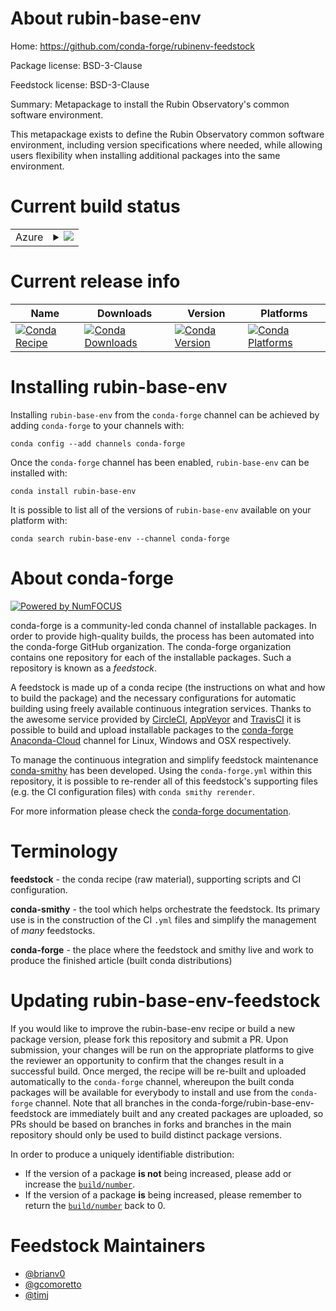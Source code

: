 About rubin-base-env
====================

Home: https://github.com/conda-forge/rubinenv-feedstock

Package license: BSD-3-Clause

Feedstock license: BSD-3-Clause

Summary: Metapackage to install the Rubin Observatory's common software environment.

This metapackage exists to define the Rubin Observatory common software
environment, including version specifications where needed, while allowing
users flexibility when installing additional packages into the same environment.


Current build status
====================


<table>
    
  <tr>
    <td>Azure</td>
    <td>
      <details>
        <summary>
          <a href="https://dev.azure.com/conda-forge/feedstock-builds/_build/latest?definitionId=10671&branchName=master">
            <img src="https://dev.azure.com/conda-forge/feedstock-builds/_apis/build/status/rubinenv-feedstock?branchName=master">
          </a>
        </summary>
        <table>
          <thead><tr><th>Variant</th><th>Status</th></tr></thead>
          <tbody><tr>
              <td>linux_64</td>
              <td>
                <a href="https://dev.azure.com/conda-forge/feedstock-builds/_build/latest?definitionId=10671&branchName=master">
                  <img src="https://dev.azure.com/conda-forge/feedstock-builds/_apis/build/status/rubinenv-feedstock?branchName=master&jobName=linux&configuration=linux_64_" alt="variant">
                </a>
              </td>
            </tr><tr>
              <td>osx_64</td>
              <td>
                <a href="https://dev.azure.com/conda-forge/feedstock-builds/_build/latest?definitionId=10671&branchName=master">
                  <img src="https://dev.azure.com/conda-forge/feedstock-builds/_apis/build/status/rubinenv-feedstock?branchName=master&jobName=osx&configuration=osx_64_" alt="variant">
                </a>
              </td>
            </tr>
          </tbody>
        </table>
      </details>
    </td>
  </tr>
</table>

Current release info
====================

| Name | Downloads | Version | Platforms |
| --- | --- | --- | --- |
| [![Conda Recipe](https://img.shields.io/badge/recipe-rubin--base--env-green.svg)](https://anaconda.org/conda-forge/rubin-base-env) | [![Conda Downloads](https://img.shields.io/conda/dn/conda-forge/rubin-base-env.svg)](https://anaconda.org/conda-forge/rubin-base-env) | [![Conda Version](https://img.shields.io/conda/vn/conda-forge/rubin-base-env.svg)](https://anaconda.org/conda-forge/rubin-base-env) | [![Conda Platforms](https://img.shields.io/conda/pn/conda-forge/rubin-base-env.svg)](https://anaconda.org/conda-forge/rubin-base-env) |

Installing rubin-base-env
=========================

Installing `rubin-base-env` from the `conda-forge` channel can be achieved by adding `conda-forge` to your channels with:

```
conda config --add channels conda-forge
```

Once the `conda-forge` channel has been enabled, `rubin-base-env` can be installed with:

```
conda install rubin-base-env
```

It is possible to list all of the versions of `rubin-base-env` available on your platform with:

```
conda search rubin-base-env --channel conda-forge
```


About conda-forge
=================

[![Powered by NumFOCUS](https://img.shields.io/badge/powered%20by-NumFOCUS-orange.svg?style=flat&colorA=E1523D&colorB=007D8A)](http://numfocus.org)

conda-forge is a community-led conda channel of installable packages.
In order to provide high-quality builds, the process has been automated into the
conda-forge GitHub organization. The conda-forge organization contains one repository
for each of the installable packages. Such a repository is known as a *feedstock*.

A feedstock is made up of a conda recipe (the instructions on what and how to build
the package) and the necessary configurations for automatic building using freely
available continuous integration services. Thanks to the awesome service provided by
[CircleCI](https://circleci.com/), [AppVeyor](https://www.appveyor.com/)
and [TravisCI](https://travis-ci.com/) it is possible to build and upload installable
packages to the [conda-forge](https://anaconda.org/conda-forge)
[Anaconda-Cloud](https://anaconda.org/) channel for Linux, Windows and OSX respectively.

To manage the continuous integration and simplify feedstock maintenance
[conda-smithy](https://github.com/conda-forge/conda-smithy) has been developed.
Using the ``conda-forge.yml`` within this repository, it is possible to re-render all of
this feedstock's supporting files (e.g. the CI configuration files) with ``conda smithy rerender``.

For more information please check the [conda-forge documentation](https://conda-forge.org/docs/).

Terminology
===========

**feedstock** - the conda recipe (raw material), supporting scripts and CI configuration.

**conda-smithy** - the tool which helps orchestrate the feedstock.
                   Its primary use is in the construction of the CI ``.yml`` files
                   and simplify the management of *many* feedstocks.

**conda-forge** - the place where the feedstock and smithy live and work to
                  produce the finished article (built conda distributions)


Updating rubin-base-env-feedstock
=================================

If you would like to improve the rubin-base-env recipe or build a new
package version, please fork this repository and submit a PR. Upon submission,
your changes will be run on the appropriate platforms to give the reviewer an
opportunity to confirm that the changes result in a successful build. Once
merged, the recipe will be re-built and uploaded automatically to the
`conda-forge` channel, whereupon the built conda packages will be available for
everybody to install and use from the `conda-forge` channel.
Note that all branches in the conda-forge/rubin-base-env-feedstock are
immediately built and any created packages are uploaded, so PRs should be based
on branches in forks and branches in the main repository should only be used to
build distinct package versions.

In order to produce a uniquely identifiable distribution:
 * If the version of a package **is not** being increased, please add or increase
   the [``build/number``](https://conda.io/docs/user-guide/tasks/build-packages/define-metadata.html#build-number-and-string).
 * If the version of a package **is** being increased, please remember to return
   the [``build/number``](https://conda.io/docs/user-guide/tasks/build-packages/define-metadata.html#build-number-and-string)
   back to 0.

Feedstock Maintainers
=====================

* [@brianv0](https://github.com/brianv0/)
* [@gcomoretto](https://github.com/gcomoretto/)
* [@timj](https://github.com/timj/)

